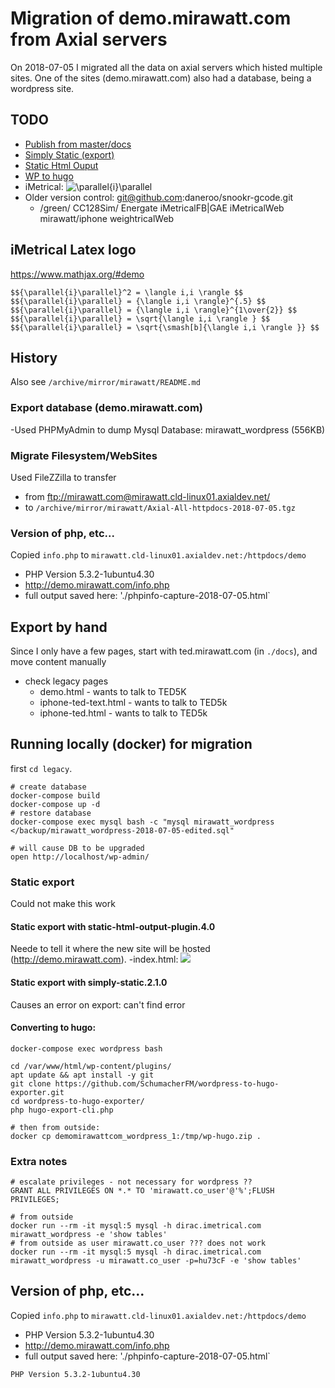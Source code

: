 # Migration of demo.mirawatt.com from Axial servers
On 2018-07-05 I migrated all the data on axial servers
which histed multiple sites. One of the sites (demo.mirawatt.com) also had a database, being a wordpress site.

## TODO

- [Publish from master/docs](https://help.github.com/articles/configuring-a-publishing-source-for-github-pages/)
- [Simply Static (export)](https://wordpress.org/plugins/simply-static/)
- [Static Html Ouput](https://wordpress.org/plugins/static-html-output-plugin/)
- [WP to hugo](https://github.com/SchumacherFM/wordpress-to-hugo-exporter)
- iMetrical: <img src="https://latex.codecogs.com/svg.latex?%5Clarge%20%5Cparallel%7Bi%7D%5Cparallel" title="\parallel{i}\parallel" />
- Older version control: git@github.com:daneroo/snookr-gcode.git 
  - /green/ CC128Sim/ Energate iMetricalFB|GAE iMetricalWeb mirawatt/iphone weightricalWeb


## iMetrical Latex logo
https://www.mathjax.org/#demo
```
$${\parallel{i}\parallel}^2 = \langle i,i \rangle $$
$${\parallel{i}\parallel} = {\langle i,i \rangle}^{.5} $$
$${\parallel{i}\parallel} = {\langle i,i \rangle}^{1\over{2}} $$
$${\parallel{i}\parallel} = \sqrt{\langle i,i \rangle } $$
$${\parallel{i}\parallel} = \sqrt{\smash[b]{\langle i,i \rangle }} $$
```

## History
 Also see `/archive/mirror/mirawatt/README.md`

### Export database (demo.mirawatt.com)
-Used PHPMyAdmin to dump Mysql Database: mirawatt_wordpress (556KB)

### Migrate Filesystem/WebSites
Used FileZZilla to transfer
- from ftp://mirawatt.com@mirawatt.cld-linux01.axialdev.net/  
- to `/archive/mirror/mirawatt/Axial-All-httpdocs-2018-07-05.tgz`

### Version of php, etc...
Copied `info.php` to `mirawatt.cld-linux01.axialdev.net:/httpdocs/demo`
  - PHP Version 5.3.2-1ubuntu4.30
  - http://demo.mirawatt.com/info.php
  - full output saved here: './phpinfo-capture-2018-07-05.html`

## Export by hand
Since I only have a few pages, start with ted.mirawatt.com (in `./docs`), and move content manually
- check legacy pages
  - demo.html - wants to talk to TED5K
  - iphone-ted-text.html - wants to talk to TED5k
  - iphone-ted.html - wants to talk to TED5k

## Running locally (docker) for migration
first `cd legacy`.

```
# create database
docker-compose build
docker-compose up -d
# restore database
docker-compose exec mysql bash -c "mysql mirawatt_wordpress </backup/mirawatt_wordpress-2018-07-05-edited.sql"

# will cause DB to be upgraded
open http://localhost/wp-admin/
```


### Static export
Could not make this work
#### Static export with static-html-output-plugin.4.0
Neede to tell it where the new site will be hosted (http://demo.mirawatt.com).
-index.html: <img style="margin-top:-15px" src="contents/ui/theme/images/mirawatt-wp-pixel-logo-400x75-trans.png" >
#### Static export with simply-static.2.1.0
Causes an error on export: can't find error

#### Converting to hugo:
```
docker-compose exec wordpress bash

cd /var/www/html/wp-content/plugins/
apt update && apt install -y git
git clone https://github.com/SchumacherFM/wordpress-to-hugo-exporter.git
cd wordpress-to-hugo-exporter/
php hugo-export-cli.php

# then from outside:
docker cp demomirawattcom_wordpress_1:/tmp/wp-hugo.zip .
```

### Extra notes
```
# escalate privileges - not necessary for wordpress ??
GRANT ALL PRIVILEGES ON *.* TO 'mirawatt.co_user'@'%';FLUSH PRIVILEGES;

# from outside
docker run --rm -it mysql:5 mysql -h dirac.imetrical.com mirawatt_wordpress -e 'show tables'
# from outside as user mirawatt.co_user ??? does not work
docker run --rm -it mysql:5 mysql -h dirac.imetrical.com mirawatt_wordpress -u mirawatt.co_user -p=hu73cF -e 'show tables'
```

## Version of php, etc...
Copied `info.php` to `mirawatt.cld-linux01.axialdev.net:/httpdocs/demo`
  - PHP Version 5.3.2-1ubuntu4.30
  - http://demo.mirawatt.com/info.php
  - full output saved here: './phpinfo-capture-2018-07-05.html`

```
PHP Version 5.3.2-1ubuntu4.30
```
